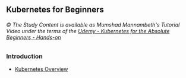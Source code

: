 
## Kubernetes for Beginners

###### © The Study Content is available as Mumshad Mannambeth's Tutorial Video under the terms of the [Udemy - Kubernetes for the Absolute Beginners - Hands-on](https://www.udemy.com/course/learn-kubernetes/)  

### Introduction
- [Kubernetes Overview](./overview.md)  